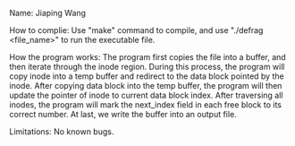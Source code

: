 Name: Jiaping Wang


How to complie: 
	Use "make" command to compile, and use "./defrag <file_name>" to run the executable file.


How the program works:
	The program first copies the file into a buffer, and then iterate through the inode region. During this process, the program will copy inode into a temp buffer
	and redirect to the data block pointed by the inode. After copying data block into the temp buffer, the program will then update the pointer of inode to current 
	data block index. After traversing all inodes, the program will mark the next_index field in each free block to its correct number. At last, we write the buffer 
	into an output file.

Limitations:
	No known bugs.




